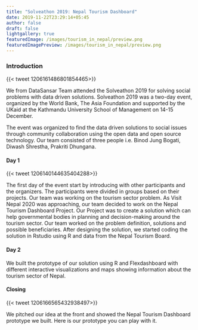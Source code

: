 ```yaml
---
title: "Solveathon 2019: Nepal Tourism Dashboard"
date: 2019-11-22T23:29:14+05:45
author: false
draft: false
lightgallery: true
featuredImage: /images/tourism_in_nepal/preview.png
featuredImagePreview: /images/tourism_in_nepal/preview.png
---
```


### Introduction

{{< tweet 1206161486801854465>}}

We from DataSansar Team attended the Solveathon 2019 for solving social problems with data driven solutions.
Solveathon 2019 was a two-day event, organized by the World Bank, The Asia Foundation and supported by the UKaid at the Kathmandu University School of Management on 14-15 December.

The event was organized to find the data driven solutions to social issues through community collaboration using the open data and open source technology.
Our team consisted of three people i.e. Binod Jung Bogati, Diwash Shrestha, Prakriti Dhungana.

#### Day 1 

{{< tweet 1206140144635404288>}}

The first day of the event start by introducing with other participants and the organizers. The participants were divided in groups based on their projects.
Our team was working on the tourism sector problem. As Visit Nepal 2020 was approaching, our team decided to work on the Nepal Tourism Dashboard Project. Our Project was to create a solution which can help governmental bodies in planning and decision-making around the tourism sector. Our team worked on the problem definition, solutions and possible beneficiaries. After designing the solution, we started coding the solution in Rstudio using R and data from the Nepal Tourism Board.

#### Day 2

We built the prototype of our solution using R and Flexdashboard with different interactive visualizations and maps showing information about the tourism sector of Nepal. 

#### Closing

{{< tweet 1206166565432938497>}}

We pitched our idea at the front and showed the Nepal Tourism Dashboard prototype we built.
Here is our prototype you can play with it.
